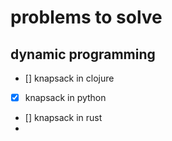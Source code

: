# problems to solve

## dynamic programming

- [] knapsack in clojure
- [x] knapsack in python 
- [] knapsack in rust
- 
